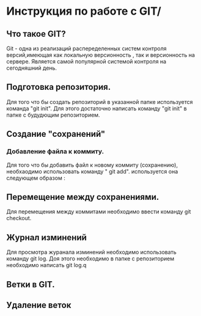 # Инструкция по работе с GIT/

## Что такое GIT?

Git - одна из реализаций распеределенных систем контроля версий,имеющая как локальную версионность , так и версионность на сервере.
Является самой популярной системой контроля на сегодняшний день.

## Подготовка репозитория.

Для того что бы создать репозиторий в указанной папке используется команда "git init". Для этого достаточно написать команду "git init" в папке с будудющим репозиторием.

## Создание "сохранений"

### Добавление файла к коммиту.

Для того что бы добавить файл к новому коммиту (сохранению), необхаодимо использовать команду " git add".
используется она следующем образом :

## Перемещение между сохранениями.

Для перемещения между коммитами необходимо ввести команду git checkout.


## Журнал изминений

Для просмотра журанала изминений необходимо использовать команду git log. Доя этого необходимо в папке с репозиторием необходимо написать git log.q

## Ветки в GIT.

##

##

## Удаление веток

